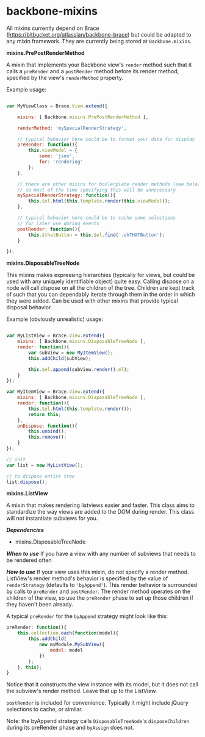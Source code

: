backbone-mixins
===============

All mixins currently depend on Brace (https://bitbucket.org/atlassian/backbone-brace) but could be adapted to
any mixin framework. They are currently being stored at `Backbone.mixins`.

**mixins.PrePostRenderMethod**

A mixin that implements your Backbone view's `render` method such
that it calls a `preRender` and a `postRender` method before its
render method, specified by the view's `renderMethod` property.

Example usage:

```js

var MyViewClass = Brace.View.extend({

    mixins: [ Backbone.mixins.PrePostRenderMethod ],

    renderMethod: 'mySpecialRenderStrategy',

    // typical behavior here could be to format your data for display
    preRender: function(){
        this.viewModel = {
            some: 'json',
            for: 'rendering'
        };
    },

    // there are other mixins for boilerplate render methods (see below)
    // so most of the time specifying this will be unnecessary
    mySpecialRenderStrategy: function(){
        this.$el.html(this.template.render(this.viewModel));
    },

    // typical behavior here could be to cache some selections
    // for later use during events
    postRender: function(){
        this.$thatButton = this.$el.find('.ohTHATButton');
    }

});

```

**mixins.DisposableTreeNode**

This mixins makes expressing hierarchies (typically for views, but could be
used with any uniquely identifiable object) quite easy.
Calling dispose on a node will call dispose on all the children of the tree.
Children are kept track of such that you can dependably iterate through them
in the order in which they were added. Can be used with other mixins that provide
typical disposal behavior.

Example (obviously unrealistic) usage:

```js

var MyListView = Brace.View.extend({
    mixins: [ Backbone.mixins.DisposableTreeNode ],
    render: function(){
        var subView = new MyItemView();
        this.addChild(subView);

        this.$el.append(subView.render().el);
    }
});

var MyItemView = Brace.View.extend({
    mixins: [ Backbone.mixins.DisposableTreeNode ],
    render: function(){
        this.$el.html(this.template.render());
        return this;
    },
    onDispose: function(){
        this.unbind();
        this.remove();
    }
});

// init
var list = new MyListView();

// to dispose entire tree
list.dispose();

```

**mixins.ListView**

A mixin that makes rendering listviews easier and faster.
This class aims to standardize the way views are added to the
DOM during render. This class will not instantiate subviews
for you.

***Dependencies***
-	mixins.DisposableTreeNode

***When to use***
If you have a view with any number of subviews that 
needs to be rendered often

***How to use***
If your view uses this mixin, do not specify a render method.
ListView's render method's behavior is specified by the value
of `renderStrategy` (defaults to `'byAppend'`). This render
behavior is surrounded by calls to `preRender` and `postRender`.
The render method operates on the children of the view, so 
use the `preRender` phase to set up those children if they
haven't been already.

A typical `preRender` for the `byAppend` strategy might look like this:
```js
preRender: function(){
	this.collection.each(function(model){
		this.addChild(
			new myModule.MySubView({
				model: model
			})
		);
	}, this);
}
```
Notice that it constructs the view instance with its model,
but it does not call the subview's render method. Leave
that up to the ListView. 

`postRender` is included for convenience. Typically it might
include jQuery selections to cache, or similar. 

Note: the byAppend strategy calls `DisposableTreeNode`'s 
`disposeChildren` during its preRender phase and `byAssign` does not.
